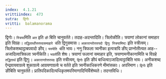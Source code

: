 ```yaml
---
index:  4.1.21
vrittiindex:  473
sutra:  द्विगोः
vritti:  balamanorama 
---
```


द्विगोः। `स्त्रिया`मिति `अत` इति `ङी` बिति चानुवर्तते। तदाह-अदन्तादिति। त्रिलोकीति। त्रयाणां लोकानां समाहार इति विग्रहः। `तद्धितार्थोत्तरपदसमाहारे चे`ति द्विगुसमासः। `अकारान्तोत्तरपदो द्विगुः स्त्रियामिष्टः` इति स्त्रीत्वम्। त्रिलोकशब्दाट्टाबपवादो ङीप्। `यस्येति चे`ति भावः। ननु त्रिफला त्र्यनीका इत्यत्रापि ङीप् प्राप्नोतीत्यत आह--अजादित्वात्रिफला त्र्यनीकेति। `भवती`ति शेषः। त्रयाणां फलानां समाहार इति, त्रयाणामनीकानामिति च विग्रहे `तद्धितार्थ` इति द्विगुः। `अकारान्तोत्तरपदः` इति स्त्रीत्वम्, `द्विगोः` इति ङीपं बाधित्वाऽजादित्वाट्टाबिति भावः। अनीकशब्द ऐन्द्रवायवाग्रत्वे शुकाग्रत्वे आग्रयणाग्रत्वे च वर्तते इति त्र्यनीकाधिकरणे मीमांसकाः। अपरिमाण। `द्विगोः` इति ङीबिति चानुवर्तते। प्रातिपदिकादित्यधिकृतमपरिमाणादिभिर्विशेष्यते। तदन्तविधिः।

